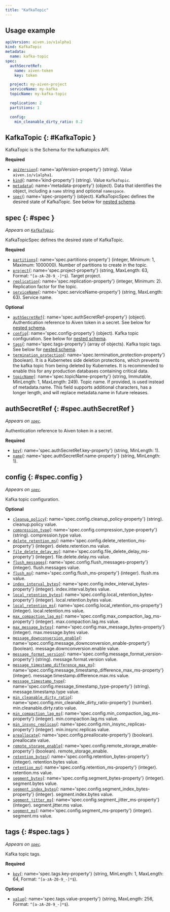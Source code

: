 ```yaml
---
title: "KafkaTopic"
---
```


## Usage example

```yaml
apiVersion: aiven.io/v1alpha1
kind: KafkaTopic
metadata:
  name: kafka-topic
spec:
  authSecretRef:
    name: aiven-token
    key: token

  project: my-aiven-project
  serviceName: my-kafka
  topicName: my-kafka-topic

  replication: 2
  partitions: 1

  config:
    min_cleanable_dirty_ratio: 0.2
```

## KafkaTopic {: #KafkaTopic }

KafkaTopic is the Schema for the kafkatopics API.

**Required**

- [`apiVersion`](#apiVersion-property){: name='apiVersion-property'} (string). Value `aiven.io/v1alpha1`.
- [`kind`](#kind-property){: name='kind-property'} (string). Value `KafkaTopic`.
- [`metadata`](#metadata-property){: name='metadata-property'} (object). Data that identifies the object, including a `name` string and optional `namespace`.
- [`spec`](#spec-property){: name='spec-property'} (object). KafkaTopicSpec defines the desired state of KafkaTopic. See below for [nested schema](#spec).

## spec {: #spec }

_Appears on [`KafkaTopic`](#KafkaTopic)._

KafkaTopicSpec defines the desired state of KafkaTopic.

**Required**

- [`partitions`](#spec.partitions-property){: name='spec.partitions-property'} (integer, Minimum: 1, Maximum: 1000000). Number of partitions to create in the topic.
- [`project`](#spec.project-property){: name='spec.project-property'} (string, MaxLength: 63, Format: `^[a-zA-Z0-9_-]*$`). Target project.
- [`replication`](#spec.replication-property){: name='spec.replication-property'} (integer, Minimum: 2). Replication factor for the topic.
- [`serviceName`](#spec.serviceName-property){: name='spec.serviceName-property'} (string, MaxLength: 63). Service name.

**Optional**

- [`authSecretRef`](#spec.authSecretRef-property){: name='spec.authSecretRef-property'} (object). Authentication reference to Aiven token in a secret. See below for [nested schema](#spec.authSecretRef).
- [`config`](#spec.config-property){: name='spec.config-property'} (object). Kafka topic configuration. See below for [nested schema](#spec.config).
- [`tags`](#spec.tags-property){: name='spec.tags-property'} (array of objects). Kafka topic tags. See below for [nested schema](#spec.tags).
- [`termination_protection`](#spec.termination_protection-property){: name='spec.termination_protection-property'} (boolean). It is a Kubernetes side deletion protections, which prevents the kafka topic from being deleted by Kubernetes. It is recommended to enable this for any production databases containing critical data.
- [`topicName`](#spec.topicName-property){: name='spec.topicName-property'} (string, Immutable, MinLength: 1, MaxLength: 249). Topic name. If provided, is used instead of metadata.name. This field supports additional characters, has a longer length, and will replace metadata.name in future releases.

## authSecretRef {: #spec.authSecretRef }

_Appears on [`spec`](#spec)._

Authentication reference to Aiven token in a secret.

**Required**

- [`key`](#spec.authSecretRef.key-property){: name='spec.authSecretRef.key-property'} (string, MinLength: 1).
- [`name`](#spec.authSecretRef.name-property){: name='spec.authSecretRef.name-property'} (string, MinLength: 1).

## config {: #spec.config }

_Appears on [`spec`](#spec)._

Kafka topic configuration.

**Optional**

- [`cleanup_policy`](#spec.config.cleanup_policy-property){: name='spec.config.cleanup_policy-property'} (string). cleanup.policy value.
- [`compression_type`](#spec.config.compression_type-property){: name='spec.config.compression_type-property'} (string). compression.type value.
- [`delete_retention_ms`](#spec.config.delete_retention_ms-property){: name='spec.config.delete_retention_ms-property'} (integer). delete.retention.ms value.
- [`file_delete_delay_ms`](#spec.config.file_delete_delay_ms-property){: name='spec.config.file_delete_delay_ms-property'} (integer). file.delete.delay.ms value.
- [`flush_messages`](#spec.config.flush_messages-property){: name='spec.config.flush_messages-property'} (integer). flush.messages value.
- [`flush_ms`](#spec.config.flush_ms-property){: name='spec.config.flush_ms-property'} (integer). flush.ms value.
- [`index_interval_bytes`](#spec.config.index_interval_bytes-property){: name='spec.config.index_interval_bytes-property'} (integer). index.interval.bytes value.
- [`local_retention_bytes`](#spec.config.local_retention_bytes-property){: name='spec.config.local_retention_bytes-property'} (integer). local.retention.bytes value.
- [`local_retention_ms`](#spec.config.local_retention_ms-property){: name='spec.config.local_retention_ms-property'} (integer). local.retention.ms value.
- [`max_compaction_lag_ms`](#spec.config.max_compaction_lag_ms-property){: name='spec.config.max_compaction_lag_ms-property'} (integer). max.compaction.lag.ms value.
- [`max_message_bytes`](#spec.config.max_message_bytes-property){: name='spec.config.max_message_bytes-property'} (integer). max.message.bytes value.
- [`message_downconversion_enable`](#spec.config.message_downconversion_enable-property){: name='spec.config.message_downconversion_enable-property'} (boolean). message.downconversion.enable value.
- [`message_format_version`](#spec.config.message_format_version-property){: name='spec.config.message_format_version-property'} (string). message.format.version value.
- [`message_timestamp_difference_max_ms`](#spec.config.message_timestamp_difference_max_ms-property){: name='spec.config.message_timestamp_difference_max_ms-property'} (integer). message.timestamp.difference.max.ms value.
- [`message_timestamp_type`](#spec.config.message_timestamp_type-property){: name='spec.config.message_timestamp_type-property'} (string). message.timestamp.type value.
- [`min_cleanable_dirty_ratio`](#spec.config.min_cleanable_dirty_ratio-property){: name='spec.config.min_cleanable_dirty_ratio-property'} (number). min.cleanable.dirty.ratio value.
- [`min_compaction_lag_ms`](#spec.config.min_compaction_lag_ms-property){: name='spec.config.min_compaction_lag_ms-property'} (integer). min.compaction.lag.ms value.
- [`min_insync_replicas`](#spec.config.min_insync_replicas-property){: name='spec.config.min_insync_replicas-property'} (integer). min.insync.replicas value.
- [`preallocate`](#spec.config.preallocate-property){: name='spec.config.preallocate-property'} (boolean). preallocate value.
- [`remote_storage_enable`](#spec.config.remote_storage_enable-property){: name='spec.config.remote_storage_enable-property'} (boolean). remote_storage_enable.
- [`retention_bytes`](#spec.config.retention_bytes-property){: name='spec.config.retention_bytes-property'} (integer). retention.bytes value.
- [`retention_ms`](#spec.config.retention_ms-property){: name='spec.config.retention_ms-property'} (integer). retention.ms value.
- [`segment_bytes`](#spec.config.segment_bytes-property){: name='spec.config.segment_bytes-property'} (integer). segment.bytes value.
- [`segment_index_bytes`](#spec.config.segment_index_bytes-property){: name='spec.config.segment_index_bytes-property'} (integer). segment.index.bytes value.
- [`segment_jitter_ms`](#spec.config.segment_jitter_ms-property){: name='spec.config.segment_jitter_ms-property'} (integer). segment.jitter.ms value.
- [`segment_ms`](#spec.config.segment_ms-property){: name='spec.config.segment_ms-property'} (integer). segment.ms value.

## tags {: #spec.tags }

_Appears on [`spec`](#spec)._

Kafka topic tags.

**Required**

- [`key`](#spec.tags.key-property){: name='spec.tags.key-property'} (string, MinLength: 1, MaxLength: 64, Format: `^[a-zA-Z0-9_-]*$`).

**Optional**

- [`value`](#spec.tags.value-property){: name='spec.tags.value-property'} (string, MaxLength: 256, Format: `^[a-zA-Z0-9_-]*$`).

